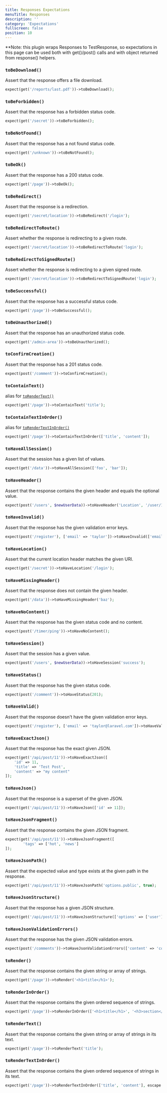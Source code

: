 ```yaml
---
title: Responses Expectations
menuTitle: Responses
description: ''
category: 'Expectations'
fullscreen: false
position: 10
---
```


<alert type="info">**Note: this plugin wraps Responses to TestResponse, so expectations in this page can be used both with get()/post() calls and with object returned from response() helpers.</alert>



### `toBeDownload()`

Assert that the response offers a file download.

```php
expect(get('/reports/last.pdf'))->toBeDownload();
 ```

### `toBeForbidden()`

Assert that the response has a forbidden status code.

```php
expect(get('/secret'))->toBeForbidden();
 ```

### `toBeNotFound()`

Assert that the response has a not found status code.

```php
expect(get('/unknown'))->toBeNotFound();
 ```

### `toBeOk()`

Assert that the response has a 200 status code.

```php
expect(get('/page'))->toBeOk();
 ```

### `toBeRedirect()`

Assert that the response is a redirection.

```php
expect(get('/secret/location'))->toBeRedirect('/login');
 ```

### `toBeRedirectToRoute()`

Assert whether the response is redirecting to a given route.

```php
expect(get('/secret/location'))->toBeRedirectToRoute('login');
 ```

### `toBeRedirectToSignedRoute()`

Assert whether the response is redirecting to a given signed route.

```php
expect(get('/secret/location'))->toBeRedirectToSignedRoute('login');
 ```

### `toBeSuccessful()`

Assert that the response has a successful status code.

```php
expect(get('/page'))->toBeSuccessful();
 ```

### `toBeUnauthorized()`

Assert that the response has an unauthorized status code.

```php
expect(get('/admin-area'))->toBeUnauthorized();
 ```

### `toConfirmCreation()`

Assert that the response has a 201 status code.

```php
expect(post('/comment'))->toConfirmCreation();
 ```

### `toContainText()`

alias for [`toRenderText()`](expectations/responses#torendertext)

```php
expect(get('/page'))->toContainText('title');
 ```

### `toContainTextInOrder()`

alias for [`toRenderTextInOrder()`](expectations/responses#torendertextinorder)

```php
expect(get('/page'))->toContainTextInOrder(['title', 'content']);
 ```

### `toHaveAllSession()`

Assert that the session has a given list of values.

```php
expect(get('/data'))->toHaveAllSession(['foo', 'bar']);
 ```

### `toHaveHeader()`

Assert that the response contains the given header and equals the optional value.

```php
expect(post('/users', $newUserData))->toHaveHeader('Location', '/user/11/edit');
 ```

### `toHaveInvalid()`

Assert that the response has the given validation error keys.

```php
expect(post('/register'), ['email' => 'taylor'])->toHaveInvalid(['email' => 'invalid email']);
 ```

### `toHaveLocation()`

Assert that the current location header matches the given URI.

```php
expect(get('/secret'))->toHaveLocation('/login');
 ```

### `toHaveMissingHeader()`

Assert that the response does not contain the given header.

```php
expect(get('/data'))->toHaveMissingHeader('baz');
 ```

### `toHaveNoContent()`

Assert that the response has the given status code and no content.

```php
expect(post('/timer/ping'))->toHaveNoContent();
 ```

### `toHaveSession()`

Assert that the session has a given value.

```php
expect(post('/users', $newUserData))->toHaveSession('success');
 ```

### `toHaveStatus()`

Assert that the response has the given status code.

```php
expect(post('/comment'))->toHaveStatus(201);
 ```

### `toHaveValid()`

Assert that the response doesn't have the given validation error keys.

```php
expect(post('/register'), ['email' => 'taylor@laravel.com'])->toHaveValid(['email']);
 ```

### `toHaveExactJson()`

Assert that the response has the exact given JSON.

```php
expect(get('/api/post/11'))->toHaveExactJson([
    'id' => 11,
    'title' => 'Test Post',
    'content' => "my content"
]);
 ```

### `toHaveJson()`

Assert that the response is a superset of the given JSON.

```php
expect(get('/api/post/11'))->toHaveJson(['id' => 11]);
 ```

### `toHaveJsonFragment()`

Assert that the response contains the given JSON fragment.

```php
expect(get('/api/post/11'))->toHaveJsonFragment([
        'tags' => ['hot', 'news']
]);
 ```

### `toHaveJsonPath()`

Assert that the expected value and type exists at the given path in the response.

```php
expect(get('/api/post/11'))->toHaveJsonPath('options.public', true);
 ```

### `toHaveJsonStructure()`

Assert that the response has a given JSON structure.

```php
expect(get('/api/post/11'))->toHaveJsonStructure(['options' => ['user']]);
 ```

### `toHaveJsonValidationErrors()`

Assert that the response has the given JSON validation errors.

```php
expect(post('/comments'))->toHaveJsonValidationErrors(['content' => 'content cannot be empty']);
 ```

### `toRender()`

Assert that the response contains the given string or array of strings.

```php
expect(get('/page'))->toRender('<h1>title</h1>');
 ```

### `toRenderInOrder()`

Assert that the response contains the given ordered sequence of strings.

```php
expect(get('/page'))->toRenderInOrder(['<h1>title</h1>', '<h3>section</h3>']);
 ```

### `toRenderText()`

Assert that the response contains the given string or array of strings in its text.

```php
expect(get('/page'))->toRenderText('title');
 ```

### `toRenderTextInOrder()`

Assert that the response contains the given ordered sequence of strings in its text.

```php
expect(get('/page'))->toRenderTextInOrder(['title', 'content'], escape: false);
 ```
